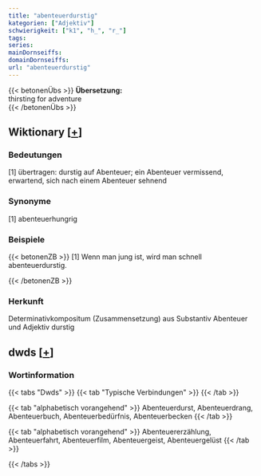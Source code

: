 ```yaml
---
title: "abenteuerdurstig"
kategorien: ["Adjektiv"]
schwierigkeit: ["k1", "h_", "r_"]
tags:
series:
mainDornseiffs:
domainDornseiffs:
url: "abenteuerdurstig"
---
```


{{< betonenÜbs >}}
**Übersetzung:**  
thirsting for adventure  
{{< /betonenÜbs >}}

## Wiktionary [[+](https://de.wiktionary.org/wiki/abenteuerdurstig)]

### Bedeutungen
[1] übertragen: durstig auf Abenteuer; ein Abenteuer vermissend, erwartend, sich nach einem Abenteuer sehnend  

### Synonyme
[1] abenteuerhungrig  

### Beispiele
{{< betonenZB >}}
[1] Wenn man jung ist, wird man schnell abenteuerdurstig.  

{{< /betonenZB >}}
### Herkunft
Determinativkompositum (Zusammensetzung) aus Substantiv Abenteuer und Adjektiv durstig  



## dwds [[+](https://www.dwds.de/wb/abenteuerdurstig)]

### Wortinformation
{{< tabs "Dwds" >}}
{{< tab "Typische Verbindungen" >}}
{{< /tab >}}

{{< tab "alphabetisch vorangehend" >}}
Abenteuerdurst, Abenteuerdrang, Abenteuerbuch, Abenteuerbedürfnis, Abenteuerbecken
{{< /tab >}}

{{< tab "alphabetisch vorangehend" >}}
Abenteuererzählung, Abenteuerfahrt, Abenteuerfilm, Abenteuergeist, Abenteuergelüst
{{< /tab >}}

{{< /tabs >}}

